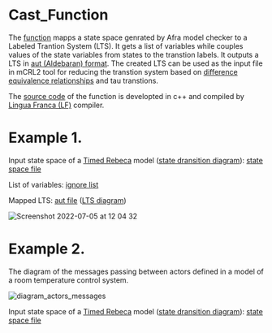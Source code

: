 # Cast_Function

The <a href="https://github.com/fereidoun-moradi/cast_function/blob/main/castfunction_variables">function</a> mapps a state space genrated by Afra model checker to a Labeled Trantion System (LTS). 
It gets a list of variables while couples values of the state variables from states to the transtion labels. 
It outputs a LTS in <a href="https://www.mcrl2.org/web/user_manual/language_reference/lts.html#language-aut-lts">aut (Aldebaran) format</a>. The created LTS can be used as the input file in mCRL2 tool for reducing the transtion system based on <a href="https://www.mcrl2.org/web/user_manual/tools/release/ltsconvert.html">difference equivalence relationships</a> and tau transtions.

The <a href="https://github.com/fereidoun-moradi/cast_function/blob/main/castfunction_variables.lf">source code</a> of the function is developted in c++ and compiled by  <a href="https://www.lf-lang.org/download">Lingua Franca (LF)</a> compiler. 



# Example 1.
Input state space of a <a href="https://github.com/fereidoun-moradi/Abstraction-tool/blob/main/RV-Example.rebeca">Timed Rebeca</a> model (<a href="https://github.com/fereidoun-moradi/cast_function/blob/main/RV_Example.png">state dransition diagram</a>): <a href="https://github.com/fereidoun-moradi/cast_function/blob/main/RV-Example.statespace">state space file</a>

List of variables:  <a href="https://github.com/fereidoun-moradi/cast_function/blob/main/variables_list">ignore list</a>

Mapped LTS: <a href="https://github.com/fereidoun-moradi/cast_function/blob/main/castfile.aut">aut file</a> (<a href="https://github.com/fereidoun-moradi/cast_function/blob/main/mapped_lts.pdf">LTS diagram</a>)

![Screenshot 2022-07-05 at 12 04 32](https://user-images.githubusercontent.com/45528113/177304089-46e46617-750b-4b88-a831-032044330d7b.png)

# Example 2.
The diagram of the messages passing between actors defined in a model of a room temperature control system.

![diagram_actors_messages](https://user-images.githubusercontent.com/45528113/198962230-89231591-082f-4591-b449-b58471ea3488.jpg)

Input state space of a <a href="https://github.com/fereidoun-moradi/cast_function/blob/main/OneRoomTemp_mode.rebeca">Timed Rebeca</a> model (<a href="https://github.com/fereidoun-moradi/cast_function/blob/main/state_transition_diagram.png">state dransition diagram</a>): <a href="https://github.com/fereidoun-moradi/cast_function/blob/main/OneRoomTemp_mode.statespace">state space file</a>
